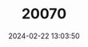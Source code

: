 ---
title: "20070"
category: "Scotophilus nigrita"
draft: false
date: 2024-02-22 13:03:50
languages:
  English: ["Schreber's Yellow Bat", "Giant House Bat"]
---